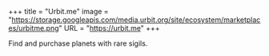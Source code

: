 +++
title = "Urbit.me"
image = "https://storage.googleapis.com/media.urbit.org/site/ecosystem/marketplaces/urbitme.png"
URL = "https://urbit.me"
+++

Find and purchase planets with rare sigils.
